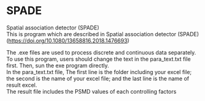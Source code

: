 # SPADE
Spatial association detector (SPADE)<br>
This is program which are described in Spatial association detector (SPADE) (https://doi.org/10.1080/13658816.2018.1476693)<br>

The .exe files are used to process discrete and continuous data separately. To use this program, users should change the text in the para_text.txt file first. Then, sun the exe program directly. <br>
In the para_text.txt file, The first line is the folder including your excel file; the second is the name of your excel file; and the last line is the name of result excel.<br>
The result file includes the PSMD values of each controlling factors


